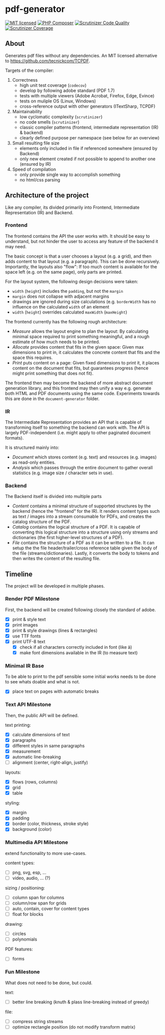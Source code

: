 # pdf-generator

[![MIT licensed](https://img.shields.io/badge/license-MIT-blue.svg)](./LICENSE)
[![PHP Composer](https://github.com/famoser/pdf-generator/actions/workflows/php.yml/badge.svg)](https://github.com/famoser/pdf-generator/actions/workflows/php.yml)
[![Scrutinizer Code Quality](https://scrutinizer-ci.com/g/famoser/pdf-generator/badges/quality-score.png?b=main)](https://scrutinizer-ci.com/g/famoser/pdf-generator/?branch=main)
[![Scrutinizer Coverage](https://scrutinizer-ci.com/g/famoser/pdf-generator/badges/coverage.png?b=main)](https://scrutinizer-ci.com/g/famoser/pdf-generator/?branch=main)

## About

Generates pdf files without any dependencies. An MIT licensed alternative to https://github.com/tecnickcom/TCPDF.

Targets of the compiler:

1. Correctness
    - high unit test coverage (`codecov`)
    - develop by following adobe standard (PDF 1.7)
    - tests with multiple viewers (Adobe Acrobat, Firefox, Edge, Evince)
    - tests on muliple OS (Linux, Windows)
    - cross-reference output with other generators (ITextSharp, TCPDF)
2. Maintainability
    - low cyclomatic complexity (`scrutinizer`)
    - no code smells (`scrutinizer`)
    - classic compiler patterns (frontend, intermediate representation (IR) & backend)
    - clearly defined purpose per namespace (see below for an overview)
3. Small resulting file size
    - elements only included in file if referenced somewhere (ensured by Backend)
    - only new element created if not possible to append to another one (ensured by IR)
4. Speed of compilation
    - only provide single way to accomplish something
    - no html/css parsing

## Architecture of the project

Like any compiler, its divided primarily into Frontend, Intermediate Representation (IR) and Backend.

### Frontend

The frontend contains the API the user works with. It should be easy to understand,
but not hinder the user to access any feature of the backend it may need.

The basic concept is that a user chooses a layout (e.g. a grid), and then adds content to that layout (e.g. a
paragraph). This can be done recursively. Importantly, the layouts also "flow": If too much content is available for the
space left (e.g. on the same page), only parts are printed.

For the layout system, the following design decisions were taken:

- `width` (`height`) includes the `padding`, but not the `margin`
- `margin` does not collapse with adjacent margins
- drawings are ignored during size calculations (e.g. `borderWidth` has no influence on the calculated `width` of an
  element
- `width` (`height`) overrides calculated `maxWidth` (`maxHeight`)

The frontend currently has the following rough architecture:

- *Measure* allows the layout engine to plan the layout: By calculating minimal space required to print something
  meaningful, and a rough estimate of how much needs to be printed.
- *Allocate* provides content that fits in the given space: Given max dimensions to print in, it calculates the concrete
  content that fits and the space this requires.
- *Print* puts content on a page: Given fixed dimensions to print it, it places content on the document that fits, but
  guarantees progress (hence might print something that does not fit).

The frontend then may become the backend of more abstract document generation library, and this frontend may then unify
a way e.g. generate both HTML and PDF documents using the same code. Experiments towards this are done in
the `document-generator` folder.

### IR

The Intermediate Representation provides an API that is capable of transforming itself to something the backend can work
with. The API is largely PDF-independent (i.e. might apply to other paginated document formats).

It is structured mainly into:

- *Document* which stores content (e.g. text) and resources (e.g. images) as read-only entities.
- *Analysis* which passes through the entire document to gather overall statistics (e.g. image size / character sets in
  use).

### Backend

The Backend itself is divided into multiple parts

- *Content* contains a minimal structure of supported structures by the backend (hence the "frontend" for the IR). It
  renders content types such as text / images into a stream consumable for PDFs, and creates the catalog structure of
  the PDF.
- *Catalog* contains the logical structure of a PDF. It is capable of converting this logical structure into a structure
  using only streams and dictionaries (the first higher-level structures of a PDF).
- *File* contains the structure of a PDF as it can be written to a file. It can setup the the file header/trailer/cross
  reference table given the body of the file (streams/dictionaries). Lastly, it converts the body to tokens and then
  writes the content of the resulting file.

## Timeline

The project will be developed in multiple phases.

### Render PDF Milestone

First, the backend will be created following closely the standard of adobe.

- [x] print & style text
- [x] print images
- [x] print & style drawings (lines & rectangles)
- [x] use TTF fonts
- [x] print UTF-8 text
    - [x] check if all characters correctly included in font (like ä)
    - [x] make font dimensions available in the IR (to measure text)

### Minimal IR Base

To be able to print to the pdf sensible some initial works needs to be done to see whats doable and what is not.

- [x] place text on pages with automatic breaks

### Text API Milestone

Then, the public API will be defined.

text printing:

- [x] calculate dimensions of text
- [x] paragraphs
- [x] different styles in same paragraphs
- [x] measurement
- [x] automatic line-breaking
- [ ] alignment (center, right-align, justify)

layouts:

- [x] flows (rows, columns)
- [x] grid
- [x] table

styling:

- [x] margin
- [x] padding
- [x] border (color, thickness, stroke style)
- [x] background (color)

### Multimedia API Milestone

extend functionality to more use-cases.

content types:

- [ ] png, svg, esp, ...
- [ ] video, audio, ... (?)

sizing / positioning:

- [ ] column span for columns
- [ ] column/row span for grids
- [ ] auto, contain, cover for content types
- [ ] float for blocks

drawing:

- [ ] circles
- [ ] polynomials

PDF features:

- [ ] forms

### Fun Milestone

What does not need to be done, but could.

text:

- [ ] better line breaking (knuth & plass line-breaking instead of greedy)

file:

- [ ] compress string streams
- [ ] optimize rectangle position (do not modify transform matrix)
